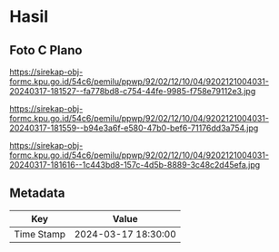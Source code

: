 # Hasil

## Foto C Plano

https://sirekap-obj-formc.kpu.go.id/54c6/pemilu/ppwp/92/02/12/10/04/9202121004031-20240317-181527--fa778bd8-c754-44fe-9985-f758e79112e3.jpg

https://sirekap-obj-formc.kpu.go.id/54c6/pemilu/ppwp/92/02/12/10/04/9202121004031-20240317-181559--b94e3a6f-e580-47b0-bef6-71176dd3a754.jpg

https://sirekap-obj-formc.kpu.go.id/54c6/pemilu/ppwp/92/02/12/10/04/9202121004031-20240317-181616--1c443bd8-157c-4d5b-8889-3c48c2d45efa.jpg


## Metadata

| Key        | Value               |
| ---------- | ------------------- |
| Time Stamp | 2024-03-17 18:30:00 |




